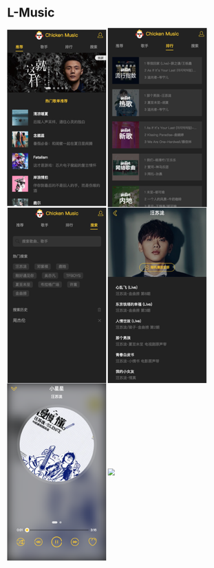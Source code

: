 # L-Music
<img src="./static/1.png" width="230" align=center />
<img src="./static/2.png" width="230" align=center />
<img src="./static/3.png" width="230" align=center />
<img src="./static/4.png" width="230" align=center />
<img src="./static/5.png" width="230" align=center />
<img src="./static/6.png" width="230" align=center />
